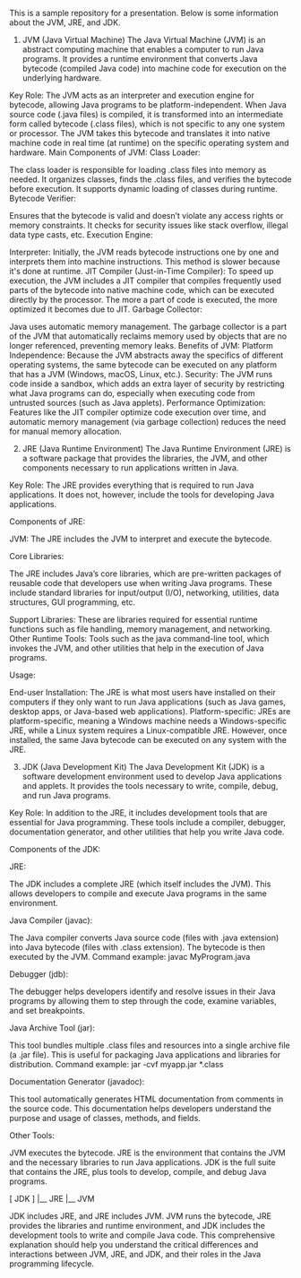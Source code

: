This is a sample repository for a presentation. Below is some information about the JVM, JRE, and JDK.

1. JVM (Java Virtual Machine)
The Java Virtual Machine (JVM) is an abstract computing machine that enables a computer to run Java programs. It provides a runtime environment that converts Java bytecode (compiled Java code) into machine code for execution on the underlying hardware.

Key Role: The JVM acts as an interpreter and execution engine for bytecode, allowing Java programs to be platform-independent. When Java source code (.java files) is compiled, it is transformed into an intermediate form called bytecode (.class files), which is not specific to any one system or processor. The JVM takes this bytecode and translates it into native machine code in real time (at runtime) on the specific operating system and hardware.
Main Components of JVM:
Class Loader:

The class loader is responsible for loading .class files into memory as needed. It organizes classes, finds the .class files, and verifies the bytecode before execution. It supports dynamic loading of classes during runtime.
Bytecode Verifier:

Ensures that the bytecode is valid and doesn’t violate any access rights or memory constraints. It checks for security issues like stack overflow, illegal data type casts, etc.
Execution Engine:

Interpreter: Initially, the JVM reads bytecode instructions one by one and interprets them into machine instructions. This method is slower because it's done at runtime.
JIT Compiler (Just-in-Time Compiler): To speed up execution, the JVM includes a JIT compiler that compiles frequently used parts of the bytecode into native machine code, which can be executed directly by the processor. The more a part of code is executed, the more optimized it becomes due to JIT.
Garbage Collector:

Java uses automatic memory management. The garbage collector is a part of the JVM that automatically reclaims memory used by objects that are no longer referenced, preventing memory leaks.
Benefits of JVM:
Platform Independence: Because the JVM abstracts away the specifics of different operating systems, the same bytecode can be executed on any platform that has a JVM (Windows, macOS, Linux, etc.).
Security: The JVM runs code inside a sandbox, which adds an extra layer of security by restricting what Java programs can do, especially when executing code from untrusted sources (such as Java applets).
Performance Optimization: Features like the JIT compiler optimize code execution over time, and automatic memory management (via garbage collection) reduces the need for manual memory allocation.


2. JRE (Java Runtime Environment)
The Java Runtime Environment (JRE) is a software package that provides the libraries, the JVM, and other components necessary to run applications written in Java.

Key Role: The JRE provides everything that is required to run Java applications. It does not, however, include the tools for developing Java applications. 

Components of JRE:

JVM: The JRE includes the JVM to interpret and execute the bytecode.

Core Libraries:

The JRE includes Java’s core libraries, which are pre-written packages of reusable code that developers use when writing Java programs. These include standard libraries for input/output (I/O), networking, utilities, data structures, GUI programming, etc.

Support Libraries:
These are libraries required for essential runtime functions such as file handling, memory management, and networking.
Other Runtime Tools:
Tools such as the java command-line tool, which invokes the JVM, and other utilities that help in the execution of Java programs.

Usage:

End-user Installation: The JRE is what most users have installed on their computers if they only want to run Java applications (such as Java games, desktop apps, or Java-based web applications).
Platform-specific: JREs are platform-specific, meaning a Windows machine needs a Windows-specific JRE, while a Linux system requires a Linux-compatible JRE. However, once installed, the same Java bytecode can be executed on any system with the JRE.


3. JDK (Java Development Kit)
The Java Development Kit (JDK) is a software development environment used to develop Java applications and applets. It provides the tools necessary to write, compile, debug, and run Java programs.

Key Role: In addition to the JRE, it includes development tools that are essential for Java programming. These tools include a compiler, debugger, documentation generator, and other utilities that help you write Java code.

Components of the JDK:

JRE:

The JDK includes a complete JRE (which itself includes the JVM). This allows developers to compile and execute Java programs in the same environment.

Java Compiler (javac):

The Java compiler converts Java source code (files with .java extension) into Java bytecode (files with .class extension). The bytecode is then executed by the JVM.
Command example: javac MyProgram.java

Debugger (jdb):

The debugger helps developers identify and resolve issues in their Java programs by allowing them to step through the code, examine variables, and set breakpoints.

Java Archive Tool (jar):

This tool bundles multiple .class files and resources into a single archive file (a .jar file). This is useful for packaging Java applications and libraries for distribution.
Command example: jar -cvf myapp.jar *.class

Documentation Generator (javadoc):

This tool automatically generates HTML documentation from comments in the source code. This documentation helps developers understand the purpose and usage of classes, methods, and fields.

Other Tools:

JVM executes the bytecode.
JRE is the environment that contains the JVM and the necessary libraries to run Java applications.
JDK is the full suite that contains the JRE, plus tools to develop, compile, and debug Java programs.

[ JDK ]
  |__ JRE
      |__ JVM

JDK includes JRE, and JRE includes JVM.
JVM runs the bytecode, JRE provides the libraries and runtime environment, and JDK includes the development tools to write and compile Java code.
This comprehensive explanation should help you understand the critical differences and interactions between JVM, JRE, and JDK, and their roles in the Java programming lifecycle.
